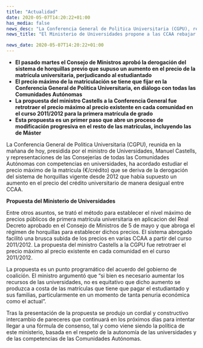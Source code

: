 ```yaml
---
title: "Actualidad"
date: 2020-05-07T14:20:22+01:00
has_media: false
news_desc: "La Conferencia General de Politica Universitaria (CGPU), reunida en la mañana de hoy, presidida por el ministro de Universidades, Manuel Castells, y representaciones de las Consejerías de todas las Comunidades Autónomas con competencias en universidades, ha acordado estudiar el precio máximo de la matrícula (€/crédito) que se deriva de la derogación del sistema de horquillas vigente desde 2012 que había supuesto un aumento en el precio del crédito universitario de manera desigual entre CCAA."
news_title: "El Ministerio de Universidades propone a las CCAA rebajar los precios de las tasas universitarias en cada comunidad a los del curso 2011/2012"

news_date: 2020-05-07T14:20:22+01:00
---
```

<ul>
<li><b>El pasado martes el Consejo de Ministros aprobó la derogación del sistema de horquillas previo que supuso un aumento en el precio de la matrícula universitaria, perjudicando al estudiantado</b></li>
<li><b>El precio máximo de la matriculación se tiene que fijar en la Conferencia General de Política Universitaria, en diálogo con todas las Comunidades Autónomas</b></li>
<li><b>La propuesta del ministro Castells a la Conferencia General fue retrotraer el precio máximo al precio existente en cada comunidad en el curso 2011/2012 para la primera matrícula de grado</b></li>
<li><b>Esta propuesta es un primer paso que abre un proceso de modificación progresiva en el resto de las matrículas, incluyendo las de Máster</b></li>
</ul>
<p>La Conferencia General de Politica Universitaria (CGPU), reunida en la mañana de hoy, presidida por el ministro de Universidades, Manuel Castells, y representaciones de las Consejerías de todas las Comunidades Autónomas con competencias en universidades, ha acordado estudiar el precio máximo de la matrícula (&euro;/crédito) que se deriva de la derogación del sistema de horquillas vigente desde 2012 que había supuesto un aumento en el precio del crédito universitario de manera desigual entre CCAA.</p>
<p><b>Propuesta del Ministerio de Universidades</b></p>
<p>Entre otros asuntos, se trató el método para establecer el nivel máximo de precios públicos de primera matrícula universitaria en aplicacion del Real Decreto aprobado en el Consejo de Ministros de 5 de mayo y que abroga el régimen de horquillas para establecer dichos precios. El sistema abrogado facilitó una brusca subida de los precios en varias CCAA a partir del curso 2011/2012. La propuesta del ministro Castells a la CGPU fue retrotraer el precio máximo al precio existente en cada comunidad en el curso 2011/2012.</p>
<p>La propuesta es un punto programático del acuerdo del gobierno de coalición. El ministro argumentó que “si bien es necesario aumentar los recursos de las universidades, no es equitativo que dicho aumento se produzca a costa de las matrículas que tiene que pagar el estudiantado y sus familias, particularmente en un momento de tanta penuria económica como el actual”.</p>
<p>Tras la presentación de la propuesta se produjo un cordial y constructivo intercambio de pareceres que continuará en los próximos días para intentar llegar a una fórmula de consenso, tal y como viene siendo la política de este ministerio, basada en el respeto de la autonomía de las universidades y de las competencias de las Comunidades Autónomas.</p>